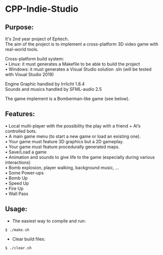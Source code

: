 # CPP-Indie-Studio
## Purpose:
It's 2nd year project of Epitech.<br/>
The aim of the project is to implement a cross-platform 3D video game with real-world tools.<br/>

Cross-platform build system:<br/>
• Linux: it must generates a Makefile to be able to build the project<br/>
• Windows: it must generates a Visual Studio solution .sln (will be tested with Visual Studio 2019)<br/>

Engine Graphic handled by Irrlicht 1.8.4<br/>
Sounds and musics handled by SFML-audio 2.5<br/>

The game implement is a Bomberman-like game (see below).<br/>
<img src="https://github.com/AntoinePoisson/CPP-Studio/blob/master/ressources/images/imgGit.png" alt="" />

## Features:
• Local multi-player with the possibility the play with a friend + AI’s controlled bots.<br/>
• A main game menu (to start a new game or load an existing one).<br/>
• Your game must feature 3D graphics but a 2D gameplay.<br/>
• Your game must feature procedurally generated maps.<br/>
• Save/Load a game<br/>
• Animation and sounds to give life to the game (especially during various interactions)<br/>
• Bomb explosion, player walking, background music, ...<br/>
• Some Power-ups<br/>
• Bomb Up<br/>
• Speed Up<br/>
• Fire Up<br/>
• Wall Pass<br/>

## Usage:
 - The easiest way to compile and run:
```console
$ ./make.sh
```

 - Clear build files:
```console
$ ./clear.sh
```
